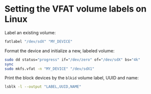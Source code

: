 # Setting the VFAT volume labels on Linux

Label an existing volume:

```sh
fatlabel "/dev/sdX" "MY_DEVICE"
```

Format the device and initialize a new, labeled volume:

```sh
sudo dd status="progress" if="/dev/zero" of="/dev/sdX" bs="4k"
sync
sudo mkfs.vfat -n "MY_DEVICE" "/dev/sdX1"
```

Print the block devices by the `blkid` volume label, UUID and name:
```sh
lsblk -l --output "LABEL,UUID,NAME"
```
